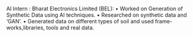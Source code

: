 AI Intern : Bharat Electronics Limited (BEL):
• Worked on Generation of Synthetic Data using
AI techniques.
• Researched on synthetic data and ‘GAN’.
• Generated data on different types of soil and
used frame-works,libraries, tools and real data.
